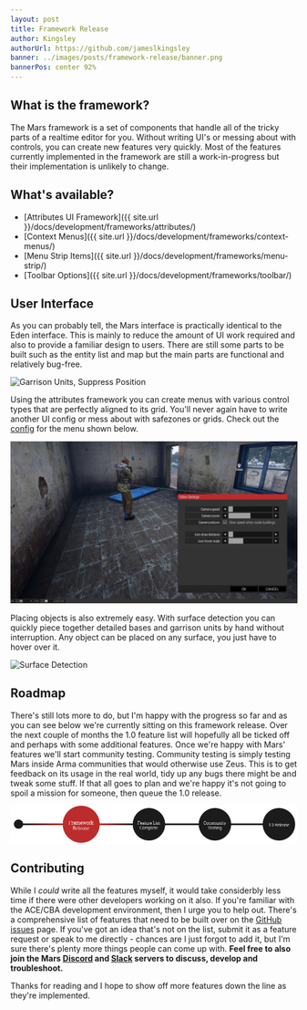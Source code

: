 ```yaml
---
layout: post
title: Framework Release
author: Kingsley
authorUrl: https://github.com/jameslkingsley
banner: ../images/posts/framework-release/banner.png
bannerPos: center 92%
---
```


## What is the framework?
The Mars framework is a set of components that handle all of the tricky parts of a realtime editor for you. Without writing UI's or messing about with controls, you can create new features very quickly. Most of the features currently implemented in the framework are still a work-in-progress but their implementation is unlikely to change.

## What's available?
* [Attributes UI Framework]({{ site.url }}/docs/development/frameworks/attributes/)
* [Context Menus]({{ site.url }}/docs/development/frameworks/context-menus/)
* [Menu Strip Items]({{ site.url }}/docs/development/frameworks/menu-strip/)
* [Toolbar Options]({{ site.url }}/docs/development/frameworks/toolbar/)

## User Interface
As you can probably tell, the Mars interface is practically identical to the Eden interface. This is mainly to reduce the amount of UI work required and also to provide a familiar design to users. There are still some parts to be built such as the entity list and map but the main parts are functional and relatively bug-free.

![Garrison Units, Suppress Position](../images/posts/framework-release/interface_01n.png)

Using the attributes framework you can create menus with various control types that are perfectly aligned to its grid. You'll never again have to write another UI config or mess about with safezones or grids. Check out the [config](https://github.com/marseditor/mars/blob/master/addons/editor/CfgAttributes.hpp) for the menu shown below.

![Attributes UI](../images/posts/framework-release/interface_03.png)

Placing objects is also extremely easy. With surface detection you can quickly piece together detailed bases and garrison units by hand without interruption. Any object can be placed on any surface, you just have to hover over it.

![Surface Detection](../images/posts/framework-release/interface_04.png)

## Roadmap
There's still lots more to do, but I'm happy with the progress so far and as you can see below we're currently sitting on this framework release. Over the next couple of months the 1.0 feature list will hopefully all be ticked off and perhaps with some additional features. Once we're happy with Mars' features we'll start community testing. Community testing is simply testing Mars inside Arma communities that would otherwise use Zeus. This is to get feedback on its usage in the real world, tidy up any bugs there might be and tweak some stuff. If that all goes to plan and we're happy it's not going to spoil a mission for someone, then queue the 1.0 release.

![Roadmap](../images/posts/framework-release/roadmap.png)

## Contributing
While I *could* write all the features myself, it would take considerbly less time if there were other developers working on it also. If you're familiar with the ACE/CBA development environment, then I urge you to help out. There's a comprehensive list of features that need to be built over on the [GitHub issues](https://github.com/marseditor/mars/issues/1) page. If you've got an idea that's not on the list, submit it as a feature request or speak to me directly - chances are I just forgot to add it, but I'm sure there's plenty more things people can come up with. **Feel free to also join the Mars [Discord](https://discord.gg/0vfzEmmrAOu1T2uk) and [Slack](https://mars-slackin.herokuapp.com/) servers to discuss, develop and troubleshoot.**

Thanks for reading and I hope to show off more features down the line as they're implemented.